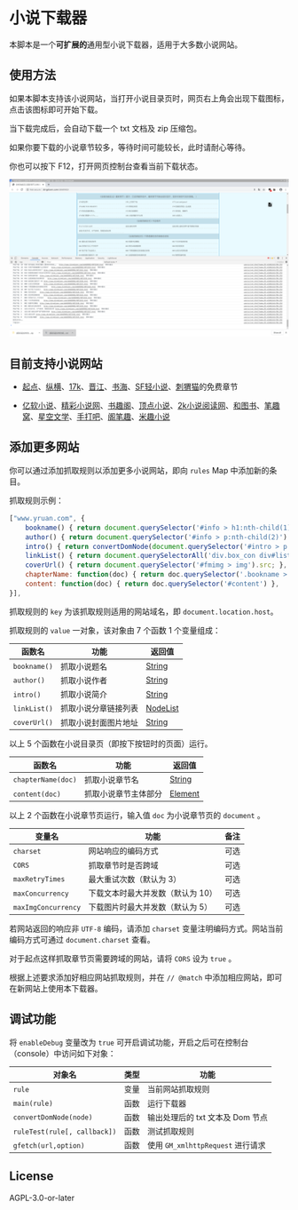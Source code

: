 # 小说下载器

本脚本是一个**可扩展的**通用型小说下载器，适用于大多数小说网站。

## 使用方法

如果本脚本支持该小说网站，当打开小说目录页时，网页右上角会出现下载图标，点击该图标即可开始下载。

当下载完成后，会自动下载一个 txt 文档及 zip 压缩包。

如果你要下载的小说章节较多，等待时间可能较长，此时请耐心等待。

你也可以按下 F12，打开网页控制台查看当前下载状态。

![demo](demo.png)

## 目前支持小说网站

<!-- prettier-ignore -->
- [起点](https://www.qidian.com/)、[纵横](http://www.zongheng.com/)、[17k](https://www.17k.com/)、[晋江](http://www.jjwxc.net/)、[书海](http://www.shuhai.com/)、[SF轻小说](http://book.sfacg.com/)、[刺猬猫](https://www.ciweimao.com)的免费章节
<!-- prettier-ignore -->
- [亿软小说](http://www.yruan.com/)、[精彩小说网](https://www.jingcaiyuedu.com/)、[书趣阁](http://www.shuquge.com/)、[顶点小说](https://www.dingdiann.com/)、[2k小说阅读网](https://www.fpzw.com/)、[和图书](https://www.hetushu.com/)、[笔趣窝](http://www.biquwo.org/)、[星空文学](http://www.xkzw.org/)、[手打吧](http://www.shouda8.com/)、[阁笔趣](http://www.gebiqu.com/)、[米趣小说](https://www.meegoq.com/)

## 添加更多网站

你可以通过添加抓取规则以添加更多小说网站，即向 `rules` Map 中添加新的条目。

抓取规则示例：

```javascript
["www.yruan.com", {
    bookname() { return document.querySelector('#info > h1:nth-child(1)').innerText.trim() },
    author() { return document.querySelector('#info > p:nth-child(2)').innerText.replace(/作\s+者:/, '').trim() },
    intro() { return convertDomNode(document.querySelector('#intro > p'))[0] },
    linkList() { return document.querySelectorAll('div.box_con div#list dl dd a') },
    coverUrl() { return document.querySelector('#fmimg > img').src; },
    chapterName: function(doc) { return doc.querySelector('.bookname > h1:nth-child(1)').innerText.trim() },
    content: function(doc) { return doc.querySelector('#content') },
}],
```

抓取规则的 `key` 为该抓取规则适用的网站域名，即 `document.location.host`。

抓取规则的 `value` 一对象，该对象由 7 个函数 1 个变量组成：

| 函数名       | 功能                 | 返回值                                                                                            |
| ------------ | -------------------- | ------------------------------------------------------------------------------------------------- |
| `bookname()` | 抓取小说题名         | [String](https://developer.mozilla.org/en-US/docs/Web/JavaScript/Reference/Global_Objects/String) |
| `author()`   | 抓取小说作者         | [String](https://developer.mozilla.org/en-US/docs/Web/JavaScript/Reference/Global_Objects/String) |
| `intro()`    | 抓取小说简介         | [String](https://developer.mozilla.org/en-US/docs/Web/JavaScript/Reference/Global_Objects/String) |
| `linkList()` | 抓取小说分章链接列表 | [NodeList](https://developer.mozilla.org/en-US/docs/Web/API/NodeList)                             |
| `coverUrl()` | 抓取小说封面图片地址 | [String](https://developer.mozilla.org/en-US/docs/Web/JavaScript/Reference/Global_Objects/String) |

以上 5 个函数在小说目录页（即按下按钮时的页面）运行。

| 函数名             | 功能                 | 返回值                                                                                            |
| ------------------ | -------------------- | ------------------------------------------------------------------------------------------------- |
| `chapterName(doc)` | 抓取小说章节名       | [String](https://developer.mozilla.org/en-US/docs/Web/JavaScript/Reference/Global_Objects/String) |
| `content(doc)`     | 抓取小说章节主体部分 | [Element](https://developer.mozilla.org/en-US/docs/Web/API/Element)                               |

以上 2 个函数在小说章节页运行，输入值 `doc` 为小说章节页的 `document` 。

| 变量名              | 功能                              | 备注 |
| ------------------- | --------------------------------- | ---- |
| `charset`           | 网站响应的编码方式                | 可选 |
| `CORS`              | 抓取章节时是否跨域                | 可选 |
| `maxRetryTimes`     | 最大重试次数（默认为 3）          | 可选 |
| `maxConcurrency`    | 下载文本时最大并发数（默认为 10） | 可选 |
| `maxImgConcurrency` | 下载图片时最大并发数（默认为 5）  | 可选 |

若网站返回的响应非 `UTF-8` 编码，请添加 `charset` 变量注明编码方式。网站当前编码方式可通过 `document.charset` 查看。

对于起点这样抓取章节页需要跨域的网站，请将 `CORS` 设为 `true` 。

根据上述要求添加好相应网站抓取规则，并在 `// @match` 中添加相应网站，即可在新网站上使用本下载器。

## 调试功能

将 `enableDebug` 变量改为 `true` 可开启调试功能，开启之后可在控制台（console）中访问如下对象：

| 对象名                       | 类型 | 功能                              |
| ---------------------------- | ---- | --------------------------------- |
| `rule`                       | 变量 | 当前网站抓取规则                  |
| `main(rule)`                 | 函数 | 运行下载器                        |
| `convertDomNode(node)`       | 函数 | 输出处理后的 txt 文本及 Dom 节点  |
| `ruleTest(rule[, callback])` | 函数 | 测试抓取规则                      |
| `gfetch(url,option)`         | 函数 | 使用 `GM_xmlhttpRequest` 进行请求 |

## License

AGPL-3.0-or-later
